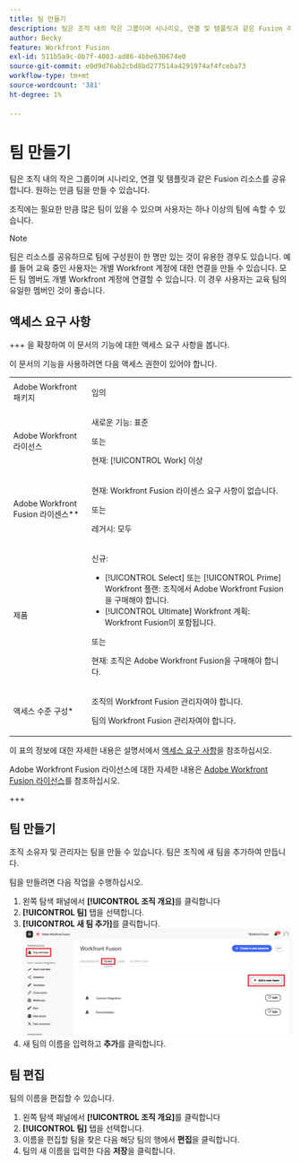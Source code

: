 ```yaml
---
title: 팀 만들기
description: 팀은 조직 내의 작은 그룹이며 시나리오, 연결 및 템플릿과 같은 Fusion 리소스를 공유합니다. 원하는 만큼 팀을 만들 수 있습니다.
author: Becky
feature: Workfront Fusion
exl-id: 511b5a9c-0b7f-4003-ad86-4bbe630674e0
source-git-commit: e0d9d76ab2cbd8bd277514a4291974af4fceba73
workflow-type: tm+mt
source-wordcount: '381'
ht-degree: 1%

---
```


# 팀 만들기

팀은 조직 내의 작은 그룹이며 시나리오, 연결 및 템플릿과 같은 Fusion 리소스를 공유합니다. 원하는 만큼 팀을 만들 수 있습니다.

조직에는 필요한 만큼 많은 팀이 있을 수 있으며 사용자는 하나 이상의 팀에 속할 수 있습니다.

>[!NOTE]
>
>팀은 리소스를 공유하므로 팀에 구성원이 한 명만 있는 것이 유용한 경우도 있습니다. 예를 들어 교육 중인 사용자는 개별 Workfront 계정에 대한 연결을 만들 수 있습니다. 모든 팀 멤버도 개별 Workfront 계정에 연결할 수 있습니다. 이 경우 사용자는 교육 팀의 유일한 멤버인 것이 좋습니다.

## 액세스 요구 사항

+++ 을 확장하여 이 문서의 기능에 대한 액세스 요구 사항을 봅니다.

이 문서의 기능을 사용하려면 다음 액세스 권한이 있어야 합니다.

<table style="table-layout:auto">
 <col> 
 <col> 
 <tbody> 
  <tr> 
   <td role="rowheader">Adobe Workfront 패키지</td> 
   <td> <p>임의</p> </td> 
  </tr> 
  <tr data-mc-conditions=""> 
   <td role="rowheader">Adobe Workfront 라이선스</td> 
   <td> <p>새로운 기능: 표준</p><p>또는</p><p>현재: [!UICONTROL Work] 이상</p> </td> 
  </tr> 
  <tr> 
   <td role="rowheader">Adobe Workfront Fusion 라이센스**</td> 
   <td>
   <p>현재: Workfront Fusion 라이센스 요구 사항이 없습니다.</p>
   <p>또는</p>
   <p>레거시: 모두 </p>
   </td> 
  </tr> 
  <tr> 
   <td role="rowheader">제품</td> 
   <td>
   <p>신규:</p> <ul><li>[!UICONTROL Select] 또는 [!UICONTROL Prime] Workfront 플랜: 조직에서 Adobe Workfront Fusion을 구매해야 합니다.</li><li>[!UICONTROL Ultimate] Workfront 계획: Workfront Fusion이 포함됩니다.</li></ul>
   <p>또는</p>
   <p>현재: 조직은 Adobe Workfront Fusion을 구매해야 합니다.</p>
   </td> 
  </tr>
  <tr data-mc-conditions=""> 
   <td role="rowheader">액세스 수준 구성*</td> 
   <td> 
     <p>조직의 Workfront Fusion 관리자여야 합니다.</p>
     <p>팀의 Workfront Fusion 관리자여야 합니다.</p>
   </td> 
  </tr> 
   </td> 
  </tr> 
 </tbody> 
</table>

이 표의 정보에 대한 자세한 내용은 설명서에서 [액세스 요구 사항](/help/workfront-fusion/references/licenses-and-roles/access-level-requirements-in-documentation.md)을 참조하십시오.

Adobe Workfront Fusion 라이선스에 대한 자세한 내용은 [Adobe Workfront Fusion 라이선스](/help/workfront-fusion/set-up-and-manage-workfront-fusion/licensing-operations-overview/license-automation-vs-integration.md)를 참조하십시오.

+++



## 팀 만들기

조직 소유자 및 관리자는 팀을 만들 수 있습니다. 팀은 조직에 새 팀을 추가하여 만듭니다.

팀을 만들려면 다음 작업을 수행하십시오.

1. 왼쪽 탐색 패널에서 **[!UICONTROL 조직 개요]**&#x200B;를 클릭합니다
1. **[!UICONTROL 팀]** 탭을 선택합니다.
1. **[!UICONTROL 새 팀 추가]**&#x200B;를 클릭합니다.
   ![팀 만들기](assets/create-new-team-button.png)
1. 새 팀의 이름을 입력하고 **추가**&#x200B;를 클릭합니다.

## 팀 편집

팀의 이름을 편집할 수 있습니다.

1. 왼쪽 탐색 패널에서 **[!UICONTROL 조직 개요]**&#x200B;를 클릭합니다
1. **[!UICONTROL 팀]** 탭을 선택합니다.
1. 이름을 편집할 팀을 찾은 다음 해당 팀의 행에서 **편집**&#x200B;을 클릭합니다.
1. 팀의 새 이름을 입력한 다음 **저장**&#x200B;을 클릭합니다.

